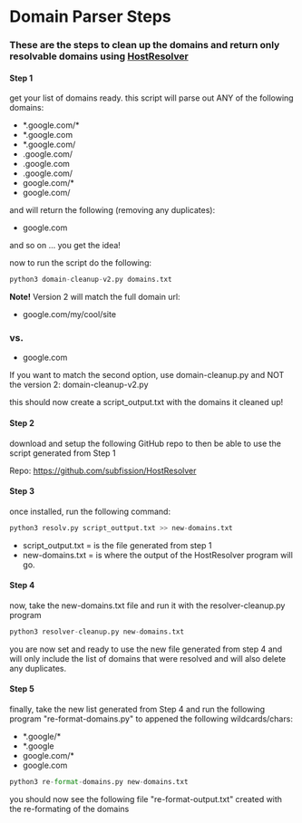 # Domain Parser Steps
### These are the steps to clean up the domains and return only resolvable domains using [HostResolver](https://github.com/subfission/HostResolver)


#### Step 1 
get your list of domains ready. 
this script will parse out ANY of the following domains:

* \*.google.com/*
* *.google.com
* *.google.com/
* .google.com/
* .google.com
* .google.com/
* google.com/*
* google.com/

and will return the following (removing any duplicates):
* google.com

and so on ... you get the idea!

now to run the script do the following:

```python
python3 domain-cleanup-v2.py domains.txt
```
**Note!** Version 2 will match the full domain url:  

* google.com/my/cool/site

### vs.   

* google.com

If you want to match the second option, use domain-cleanup.py and NOT the version 2: domain-cleanup-v2.py

this should now create a script_output.txt with the domains it cleaned up!

#### Step 2 

download and setup the following GitHub repo to then be able to use the script generated from Step 1

Repo: https://github.com/subfission/HostResolver

#### Step 3 

once installed, run the following command:

```python
python3 resolv.py script_outtput.txt >> new-domains.txt
```

* script_output.txt = is the file generated from step 1
* new-domains.txt = is where the output of the HostResolver program will go.

#### Step 4 

now, take the new-domains.txt file and run it with the resolver-cleanup.py program

```python
python3 resolver-cleanup.py new-domains.txt
```

you are now set and ready to use the new file generated from step 4 and will only include the list of domains that were resolved and will also delete any duplicates. 

#### Step 5 

finally, take the new list generated from Step 4 and run the following program "re-format-domains.py" to appened the following wildcards/chars: 

* \*.google/*
* *.google
* google.com/*
* google.com


```python
python3 re-format-domains.py new-domains.txt
```

you should now see the following file "re-format-output.txt" created with the re-formating of the domains 



